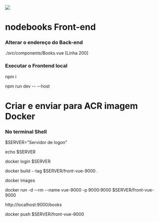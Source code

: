 ![](https://cdn.prod.website-files.com/6746e4625c4bb3fb49ba7f5b/676d3ea364ffa788c0227f94_Blockchain%20Main%20Image%20(1).webp)

# nodebooks Front-end

### Alterar o endereço do Back-end

./src/components/Books.vue [Linha 200]

### Executar o Frontend local

npm i

npm run dev -- --host

# Criar e enviar para ACR imagem Docker

### No terminal Shell

$SERVER="Servidor de logon"

echo $SERVER

docker login $SERVER

docker build --tag $SERVER/front-vue-9000 .

docker images

docker run -d --rm --name vue-9000 -p 9000:9000 $SERVER/front-vue-9000

http://localhost:9000/books

docker push $SERVER/front-vue-9000
